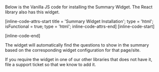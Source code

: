 Below is the Vanilla JS code for installing the Summary Widget. The React library also has this widget.

[inline-code-attrs-start title = 'Summary Widget Installation'; type = 'html'; isFunctional = true; type = 'html';  inline-code-attrs-end]
[inline-code-start]
<script src="https://cdn.fastcomments.com/js/embed-reviews-summary.min.js"></script>
<div id="summary-widget"></div>
<script>
    window.FastCommentsReviewsSummaryWidget(document.getElementById('summary-widget'), {
        tenantId: 'demo'
    });
</script>
[inline-code-end]

The widget will automatically find the questions to show in the summary based on the corresponding widget configuration for that page/site.

If you require the widget in one of our other libraries that does not have it, file a support ticket so that we know to add it.
